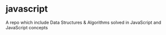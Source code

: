 # javascript
A repo which include Data Structures &amp; Algorithms solved in JavaScript and JavaScript concepts
